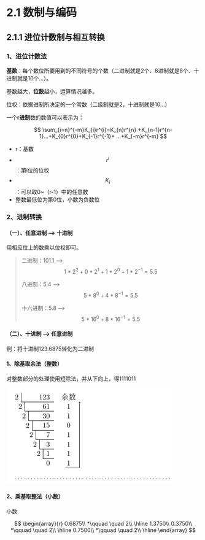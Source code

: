 # 2.1 数制与编码

## 2.1.1 进位计数制与相互转换

### 1、进位计数法

**基数**：每个数位所要用到的不同符号的个数（二进制就是2个、8进制就是8个、十进制就是10个...）。

基数越大，**位数**越小，运算情况越多。

位权：依据进制所决定的一个常数（二级制就是2，十进制就是10...）

一个**r进制**数的数值可以表示为：

$$
\sum_{i=n}^{-m}K_{i}r^{i}=K_{n}r^{n} +K_{n-1}r^{n-1}...+K_{0}r^{0}+K_{-1}r^{-1}+ ...+K_{-m}r^{-m}
$$

* r：基数
* $$r^{i}$$ ：第i位的位权
* $$K_{i}$$ ：可以取0~（r-1）中的任意数
* 整数最低位为第0位，小数为负数位

### 2、进制转换

#### （一）、任意进制 --&gt; 十进制

用相应位上的数乘以位权即可。

> 二进制：101.1 --&gt; $$1*2^{2} + 0*2^{1} + 1 * 2^{0} + 1 *2^{-1} = 5.5$$ 
>
> 八进制：5.4 --&gt; $$5*8^{0} + 4* 8^{-1} = 5.5$$ 
>
> 十六进制：5.8 --&gt; $$5 * 16^{0} + 8 *  16 ^{-1} = 5.5$$



#### （二）、十进制 --&gt; 任意进制

例：将十进制123.6875转化为二进制

#### 1、除基取余法（整数）

对整数部分的处理使用短除法，并从下向上，得1111011

![](../.gitbook/assets/duan-chu-fa-.png)

#### 2、乘基取整法（小数）

小数

$$
\begin{array}{r}
0.6875\\
*\qquad \quad 2\\
\hline
1.3750\\
0.3750\\
*\qquad \quad 2\\
\hline
0.7500\\
*\qquad \quad 2\\
\hline
\end{array}
$$



